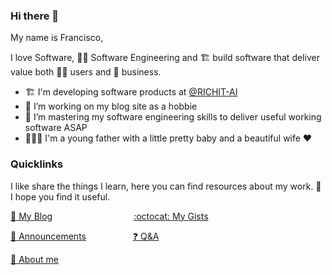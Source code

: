 ### Hi there 👋
My name is Francisco, 

I love Software, 👨‍💻 Software Engineering and 🏗️ build software that deliver value both 🙅‍♂️ users and 🏢 business.

- 🏗️ I'm developing software products at [@RICHIT-AI](https://github.com/RICHIT-AI)
- 🔭 I’m working on my blog site as a hobbie
- 🌱 I’m mastering my software engineering skills to deliver useful working software ASAP
- 👨‍👩‍👦 I'm a young father with a little pretty baby and a beautiful wife :heart:

### Quicklinks
I like share the things I learn, here you can find resources about my work. 
:pray: I hope you find it useful.

[:link: My Blog](https://fgarcia-code.github.io/) 
&nbsp;&nbsp;&nbsp;&nbsp;&nbsp;&nbsp;&nbsp;&nbsp;&nbsp;&nbsp;&nbsp;&nbsp;&nbsp;&nbsp;&nbsp; 
&nbsp;&nbsp;&nbsp;&nbsp;&nbsp;&nbsp;&nbsp;&nbsp;&nbsp;&nbsp;&nbsp;&nbsp;&nbsp;&nbsp;&nbsp;
[:octocat: My Gists](https://gist.github.com/fgarcia-code)

[:mega: Announcements](https://github.com/fgarcia-code/fgarcia-code/discussions/categories/announcements)
&nbsp;
&nbsp;&nbsp;&nbsp;&nbsp;&nbsp;&nbsp;&nbsp;&nbsp;&nbsp;&nbsp;&nbsp;&nbsp;&nbsp;&nbsp;&nbsp;
[:question: Q&A](https://github.com/fgarcia-code/fgarcia-code/discussions/categories/q-a)

[:man: About me](./ABOUT.md)
